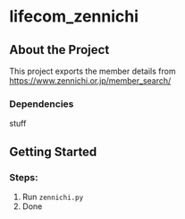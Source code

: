 # lifecom_zennichi

## About the Project

This project exports the member details from
https://www.zennichi.or.jp/member_search/

### Dependencies

stuff

## Getting Started

### Steps:

1. Run `zennichi.py`
2. Done
